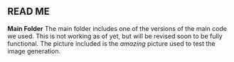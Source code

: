 

## READ ME

**Main Folder**
The main folder includes one of the versions of the main code we used. This is not working as of yet, but will be revised soon to be fully functional. The picture included is the *amazing* picture used to test the image generation.


